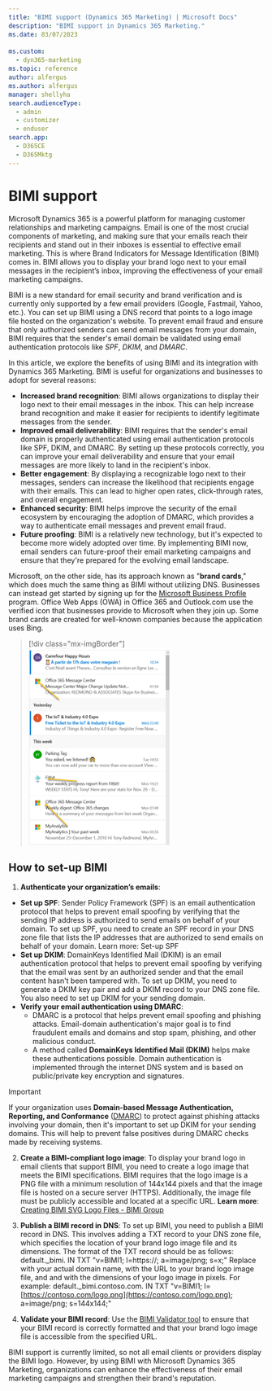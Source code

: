 ```yaml
---
title: "BIMI support (Dynamics 365 Marketing) | Microsoft Docs"
description: "BIMI support in Dynamics 365 Marketing."
ms.date: 03/07/2023

ms.custom: 
  - dyn365-marketing
ms.topic: reference
author: alfergus
ms.author: alfergus
manager: shellyha
search.audienceType: 
  - admin
  - customizer
  - enduser
search.app: 
  - D365CE
  - D365Mktg
---
```


# BIMI support

Microsoft Dynamics 365 is a powerful platform for managing customer relationships and marketing campaigns. Email is one of the most crucial components of marketing, and making sure that your emails reach their recipients and stand out in their inboxes is essential to effective email marketing. This is where Brand Indicators for Message Identification (BIMI) comes in. BIMI allows you to display your brand logo next to your email messages in the recipient’s inbox, improving the effectiveness of your email marketing campaigns. 

BIMI is a new standard for email security and brand verification and is currently only supported by a few email providers (Google, Fastmail, Yahoo, etc.). You can set up BIMI using a DNS record that points to a logo image file hosted on the organization's website. To prevent email fraud and ensure that only authorized senders can send email messages from your domain, BIMI requires that the sender's email domain be validated using email authentication protocols like *SPF*, *DKIM*, and *DMARC*.

In this article, we explore the benefits of using BIMI and its integration with Dynamics 365 Marketing.
BIMI is useful for organizations and businesses to adopt for several reasons:
- **Increased brand recognition**: BIMI allows organizations to display their logo next to their email messages in the inbox. This can help increase brand recognition and make it easier for recipients to identify legitimate messages from the sender.
- **Improved email deliverability**: BIMI requires that the sender's email domain is properly authenticated using email authentication protocols like SPF, DKIM, and DMARC. By setting up these protocols correctly, you can improve your email deliverability and ensure that your email messages are more likely to land in the recipient's inbox.
- **Better engagement**: By displaying a recognizable logo next to their messages, senders can increase the likelihood that recipients engage with their emails. This can lead to higher open rates, click-through rates, and overall engagement.
- **Enhanced security**: BIMI helps improve the security of the email ecosystem by encouraging the adoption of DMARC, which provides a way to authenticate email messages and prevent email fraud.
- **Future proofing**: BIMI is a relatively new technology, but it's expected to become more widely adopted over time. By implementing BIMI now, email senders can future-proof their email marketing campaigns and ensure that they're prepared for the evolving email landscape.

Microsoft, on the other side, has its approach known as "**brand cards**," which does much the same thing as BIMI without utilizing DNS. Businesses can instead get started by signing up for the [Microsoft Business Profile](https://www.microsoft.com/bing/bing-pages-overview?FORM=&rtc=1) program. Office Web Apps (OWA) in Office 365 and Outlook.com use the verified icon that businesses provide to Microsoft when they join up. Some brand cards are created for well-known companies because the application uses Bing.

> [!div class="mx-imgBorder"]
> ![brand cards](media/brand-cards.png "brand cards")

## How to set-up BIMI

1. **Authenticate your organization’s emails**:
- **Set up SPF**: Sender Policy Framework (SPF) is an email authentication protocol that helps to prevent email spoofing by verifying that the sending IP address is authorized to send emails on behalf of your domain. To set up SPF, you need to create an SPF record in your DNS zone file that lists the IP addresses that are authorized to send emails on behalf of your domain. Learn more: Set-up SPF
- **Set up DKIM**: DomainKeys Identified Mail (DKIM) is an email authentication protocol that helps to prevent email spoofing by verifying that the email was sent by an authorized sender and that the email content hasn't been tampered with. To set up DKIM, you need to generate a DKIM key pair and add a DKIM record to your DNS zone file. You also need to set up DKIM for your sending domain.
- **Verify your email authentication using DMARC**:
    - DMARC is a protocol that helps prevent email spoofing and phishing attacks. Email-domain authentication's major goal is to find fraudulent emails and domains and stop spam, phishing, and other malicious conduct.
    - A method called **DomainKeys Identified Mail (DKIM)** helps make these authentications possible. Domain authentication is implemented through the internet DNS system and is based on public/private key encryption and signatures. 
> [!IMPORTANT]
> If your organization uses **Domain-based Message Authentication, Reporting, and Conformance** ([DMARC](https://dmarc.org/wiki/FAQ)) to protect against phishing attacks involving your domain, then it's important to set up DKIM for your sending domains. This will help to prevent false positives during DMARC checks made by receiving systems.

2. **Create a BIMI-compliant logo image**: To display your brand logo in email clients that support BIMI, you need to create a logo image that meets the BIMI specifications. BIMI requires that the logo image is a PNG file with a minimum resolution of 144x144 pixels and that the image file is hosted on a secure server (HTTPS). Additionally, the image file must be publicly accessible and located at a specific URL. **Learn more**: [Creating BIMI SVG Logo Files - BIMI Group](https://bimigroup.org/creating-bimi-svg-logo-files/)
3. **Publish a BIMI record in DNS**: To set up BIMI, you need to publish a BIMI record in DNS. This involves adding a TXT record to your DNS zone file, which specifies the location of your brand logo image file and its dimensions. The format of the TXT record should be as follows:
default._bimi.<your-domain> IN TXT "v=BIMI1; l=https://<url-to-your-brand-logo>; a=image/png; s=<width>x<height>;"
Replace <your-domain> with your actual domain name, <url-to-your-brand-logo> with the URL to your brand logo image file, and <width> and <height> with the dimensions of your logo image in pixels. For example: default._bimi.contoso.com. IN TXT "v=BIMI1; l=[https://contoso.com/logo.png](https://contoso.com/logo.png); a=image/png; s=144x144;"

4. **Validate your BIMI record**: Use the [BIMI Validator tool](https://bimigroup.org/validator/) to ensure that your BIMI record is correctly formatted and that your brand logo image file is accessible from the specified URL.

BIMI support is currently limited, so not all email clients or providers display the BIMI logo. However, by using BIMI with Microsoft Dynamics 365 Marketing, organizations can enhance the effectiveness of their email marketing campaigns and strengthen their brand's reputation.
